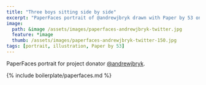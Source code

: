 ```yaml
---
title: "Three boys sitting side by side"
excerpt: "PaperFaces portrait of @andrewjbryk drawn with Paper by 53 on an iPad."
image: 
  path: &image /assets/images/paperfaces-andrewjbryk-twitter.jpg 
  feature: *image
  thumb: /assets/images/paperfaces-andrewjbryk-twitter-150.jpg
tags: [portrait, illustration, Paper by 53]
---
```


PaperFaces portrait for project donator [@andrewjbryk](http://twitter.com/andrewjbryk).

{% include boilerplate/paperfaces.md %}
